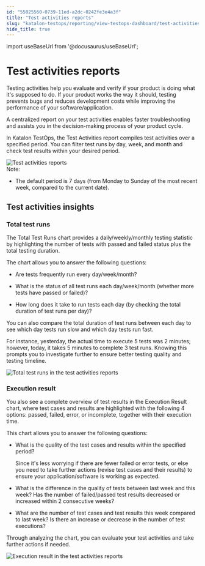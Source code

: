```yaml
---
id: "55025560-0739-11ed-a2dc-0242fe3e4a3f"
title: "Test activities reports"
slug: "katalon-testops/reporting/view-testops-dashboard/test-activities-reports"
hide_title: true
---
```

import useBaseUrl from '@docusaurus/useBaseUrl';


# <a id="id_dashboard-test-activities" class="anchor_top_offset"/><a id="ariaid-title1" class="anchor_top_offset"/>Test activities reports

<p xmlns="http://www.w3.org/1999/xhtml" className="p">Testing activities help you evaluate and verify if your product is doing what it's supposed to do. If your product works the way it should, testing prevents bugs and reduces development costs while improving the performance of your software/application.</p> 
<p xmlns="http://www.w3.org/1999/xhtml" className="p">A centralized report on your test activities enables faster troubleshooting and assists you in the decision-making process of your product cycle.</p> 
<p xmlns="http://www.w3.org/1999/xhtml" className="p">In Katalon TestOps, the <span className="ph uicontrol">Test Activities</span> report compiles test activities over a specified period. You can filter test runs by day, week, and month and check test results within your desired period.</p> 
<div xmlns="http://www.w3.org/1999/xhtml" className="p"><img className="image" src={useBaseUrl("/c3328e10-0d92-11ed-a2dc-0242fe3e4a3f.png")} alt="Test activities reports" />
  <div className="note note note_note"><span className="note__title">Note:</span> 
    <ul className="ul"><li className="li">
        <p className="p">The default period is 7 days (from Monday to Sunday of the most recent week, compared to the current date).</p>
      </li></ul>
  </div>
</div>

## <a id="concept-9366" class="anchor_top_offset"/>Test activities insights


### Total test runs

<p xmlns="http://www.w3.org/1999/xhtml" className="p">The <span className="ph uicontrol">Total Test Runs</span> chart provides a daily/weekly/monthly testing statistic by highlighting the number of tests with passed and failed status plus the total testing duration.</p> 
<p xmlns="http://www.w3.org/1999/xhtml" className="p">The chart allows you to answer the following questions:</p> 
<ul xmlns="http://www.w3.org/1999/xhtml" className="ul"><li className="li"><p className="p">Are tests frequently run every day/week/month?</p></li><li className="li"><p className="p">What is the status of all test runs each day/week/month (whether more tests have passed or failed)?</p></li><li className="li"><p className="p">How long does it take to run tests each day (by checking the total duration of test runs per day)?</p></li></ul> 
<p xmlns="http://www.w3.org/1999/xhtml" className="p">You can also compare the total duration of test runs between each day to see which day tests run slow and which day tests run fast.</p> 
<p xmlns="http://www.w3.org/1999/xhtml" className="p">For instance, yesterday, the actual time to execute 5 tests was 2 minutes; however, today, it takes 5 minutes to complete 3 test runs. Knowing this prompts you to investigate further to ensure better testing quality and testing timeline.</p> 
<p xmlns="http://www.w3.org/1999/xhtml" className="p"><img className="image" src={useBaseUrl("/c32ee490-0d92-11ed-a2dc-0242fe3e4a3f.png")} alt="Total test runs in the test activities reports" /></p> 

### Execution result

<p xmlns="http://www.w3.org/1999/xhtml" className="p">You also see a complete overview of test results in the <span className="ph uicontrol">Execution Result</span> chart, where test cases and results are highlighted with the following 4 options: passed, failed, error, or incomplete, together with their execution time.</p> 
<p xmlns="http://www.w3.org/1999/xhtml" className="p">This chart allows you to answer the following questions:</p> 
<ul xmlns="http://www.w3.org/1999/xhtml" className="ul"><li className="li"><p className="p">What is the quality of the test cases and results within the specified period?</p>     <p className="p">Since it's less worrying if there are fewer failed or error tests, or else you need to take further actions (revise test cases and their results) to ensure your application/software is working as expected.</p></li><li className="li"><p className="p">What is the difference in the quality of tests between last week and this week? Has the number of failed/passed test results decreased or increased within 2 consecutive weeks?</p></li><li className="li"><p className="p">What are the number of test cases and test results this week compared to last week? Is there an increase or decrease in the number of test executions?</p></li></ul> 
<p xmlns="http://www.w3.org/1999/xhtml" className="p">Through analyzing the chart, you can evaluate your test activities and take further actions if needed.</p> 
<p xmlns="http://www.w3.org/1999/xhtml" className="p"><img className="image" src={useBaseUrl("/c32b3b10-0d92-11ed-a2dc-0242fe3e4a3f.png")} alt="Execution result in the test activities reports" /></p> 
